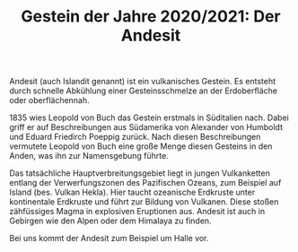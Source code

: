 ﻿---
title: "Gestein der Jahre 2020/2021: Der Andesit"
layout: archive
classes: wide
gallery:
  - url: /img/Andesit.jpg
    image_path: /img/thumbs/Andesit_thumb.jpg
    alt: "Andesit"
    title: "Detailansicht eines Andesit"
---

Andesit (auch Islandit genannt) ist ein vulkanisches Gestein. Es entsteht durch schnelle Abkühlung einer Gesteinsschmelze an der Erdoberfläche oder oberflächennah. 

1835 wies Leopold von Buch das Gestein erstmals in Süditalien nach. Dabei griff er auf Beschreibungen aus Südamerika von Alexander von Humboldt und Eduard Friedirch Poeppig zurück. Nach diesen Beschreibungen vermutete Leopold von Buch eine große Menge diesen Gesteins in den Anden, was ihn zur Namensgebung führte. 

Das tatsächliche Hauptverbreitungsgebiet liegt in jungen Vulkanketten entlang der Verwerfungszonen des Pazifischen Ozeans, zum Beispiel auf Island (bes. Vulkan Hekla).  Hier taucht ozeanische Erdkruste unter kontinentale Erdkruste und führt zur Bildung von Vulkanen. Diese stoßen zähfüssiges Magma in explosiven Eruptionen aus. Andesit ist auch in Gebirgen wie den Alpen oder dem Himalaya zu finden.

Bei uns kommt der Andesit zum Beispiel um Halle vor.
